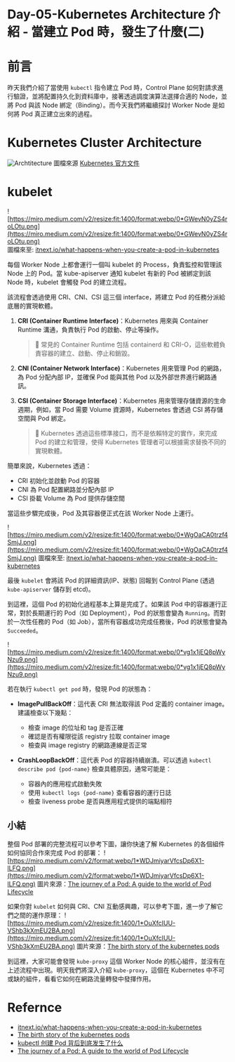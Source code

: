 
# Day-05-Kubernetes Architecture 介紹 - 當建立 Pod 時，發生了什麼(二)

# 前言
昨天我們介紹了當使用 `kubectl` 指令建立 Pod 時，Control Plane 如何對請求進行驗證，並將配置持久化到資料庫中，接著透過調度演算法選擇合適的 Node，並將 Pod 與該 Node 綁定（Binding）。而今天我們將繼續探討 Worker Node 是如何將 Pod 真正建立出來的過程。



# Kubernetes Cluster Architecture
![Archtitecture](https://kubernetes.io/images/docs/kubernetes-cluster-architecture.svg)
圖檔來源 [Kubernetes 官方文件](https://kubernetes.io/docs/concepts/architecture/)

# kubelet
![https://miro.medium.com/v2/resize:fit:1400/format:webp/0*GWevN0yZS4roLOtu.png](https://miro.medium.com/v2/resize:fit:1400/format:webp/0*GWevN0yZS4roLOtu.png)    
圖檔來至: [itnext.io/what-happens-when-you-create-a-pod-in-kubernetes](https://itnext.io/what-happens-when-you-create-a-pod-in-kubernetes-6b789b6db8a8)

每個 Worker Node 上都會運行一個叫 kubelet 的 Process，負責監控和管理該 Node 上的 Pod。當 kube-apiserver 通知 kubelet 有新的 Pod 被綁定到該 Node 時，kubelet 會觸發 Pod 的建立流程。

該流程會透過使用 CRI、CNI、CSI 這三個 interface，將建立 Pod 的任務分派給底層的實現軟體。
1. **CRI (Container Runtime Interface)**：Kubernetes 用來與 Container Runtime 溝通，負責執行 Pod 的啟動、停止等操作。
    > 📘 常見的 Container Runtime 包括 containerd 和 CRI-O，這些軟體負責容器的建立、啟動、停止和銷毀。

2. **CNI (Container Network Interface)**：Kubernetes 用來管理 Pod 的網路，為 Pod 分配內部 IP，並確保 Pod 能與其他 Pod 以及外部世界進行網路通訊。

3. **CSI (Container Storage Interface)**：Kubernetes 用來管理存儲資源的生命週期，例如，當 Pod 需要 Volume 資源時，Kubernetes 會透過 CSI 將存儲空間與 Pod 綁定。

    > 📘 Kubernetes 透過這些標準接口，而不是依賴特定的實作，來完成 Pod 的建立和管理，使得 Kubernetes 管理者可以根據需求替換不同的實現軟體。

簡單來說，Kubernetes 透過：
- CRI 初始化並啟動 Pod 的容器
- CNI 為 Pod 配置網路並分配內部 IP
- CSI 掛載 Volume 為 Pod 提供存儲空間

當這些步驟完成後，Pod 及其容器便正式在該 Worker Node 上運行。

![https://miro.medium.com/v2/resize:fit:1400/format:webp/0*WgOaCA0trzf4SmjJ.png](https://miro.medium.com/v2/resize:fit:1400/format:webp/0*WgOaCA0trzf4SmjJ.png)
圖檔來至: [itnext.io/what-happens-when-you-create-a-pod-in-kubernetes](https://itnext.io/what-happens-when-you-create-a-pod-in-kubernetes-6b789b6db8a8)

最後 `kubelet` 會將該 Pod 的詳細資訊(IP、狀態) 回報到 Control Plane (透過 `kube-apiserver` 儲存到 etcd)。

到這裡，這個 Pod 的初始化過程基本上算是完成了。如果該 Pod 中的容器運行正常，對於長期運行的 Pod（如 Deployment），Pod 的狀態會變為 `Running`。而對於一次性任務的 Pod（如 Job），當所有容器成功完成任務後，Pod 的狀態會變為 `Succeeded`。

![https://miro.medium.com/v2/resize:fit:1400/format:webp/0*vg1x1jEQ8pWyNzu9.png](https://miro.medium.com/v2/resize:fit:1400/format:webp/0*vg1x1jEQ8pWyNzu9.png)

若在執行 `kubectl get pod` 時，發現 Pod 的狀態為：

- **ImagePullBackOff**：這代表 CRI 無法取得該 Pod 定義的 container image。建議檢查以下幾點：
  - 檢查 image 的位址和 tag 是否正確
  - 確認是否有權限從該 registry 拉取 container image
  - 檢查與 image registry 的網路連線是否正常

- **CrashLoopBackOff**：這代表 Pod 的容器持續崩潰。可以透過 `kubectl describe pod {pod-name}` 檢查具體原因，通常可能是：
  - 容器內的應用程式啟動失敗
  - 使用 `kubectl logs {pod-name}` 查看容器的運行日誌
  - 檢查 liveness probe 是否與應用程式提供的端點相符

## 小結
整個 Pod 部署的完整流程可以參考下圖，讓你快速了解 Kubernetes 的各個組件如何協同合作來完成 Pod 的部署：
![https://miro.medium.com/v2/format:webp/1*WDJmiyarVfcsDp6X1-lLFQ.png](https://miro.medium.com/v2/format:webp/1*WDJmiyarVfcsDp6X1-lLFQ.png)
圖片來源：[The journey of a Pod: A guide to the world of Pod Lifecycle](https://medium.com/@seifeddinerajhi/navigating-the-journey-of-a-pod-a-guide-to-the-exciting-world-of-pod-lifecycle-a1fbc2c98c55)

如果你對 `kubelet` 如何與 CRI、CNI 互動感興趣，可以參考下圖，進一步了解它們之間的運作原理：
![https://miro.medium.com/v2/resize:fit:1400/1*OuXfcIUU-VShb3kXmEU2BA.png](https://miro.medium.com/v2/resize:fit:1400/1*OuXfcIUU-VShb3kXmEU2BA.png)
圖片來源：[The birth story of the kubernetes pods](https://sitereliability.in/deep-dive-the-birth-of-a-kubernetes-pod-understand-the-kubernetes-internals)

到這裡，大家可能會發現 `kube-proxy` 這個 Worker Node 的核心組件，並沒有在上述流程中出現。明天我們將深入介紹 `kube-proxy`，這個在 Kubernetes 中不可或缺的組件，看看它如何在網路流量轉發中發揮作用。


# Refernce
- [itnext.io/what-happens-when-you-create-a-pod-in-kubernetes]
- [The birth story of the kubernetes pods]
- [kubectl 创建 Pod 背后到底发生了什么]
- [The journey of a Pod: A guide to the world of Pod Lifecycle]

[itnext.io/what-happens-when-you-create-a-pod-in-kubernetes]:
https://itnext.io/what-happens-when-you-create-a-pod-in-kubernetes-6b789b6db8a8

[The birth story of the kubernetes pods]: https://sitereliability.in/deep-dive-the-birth-of-a-kubernetes-pod-understand-the-kubernetes-internals

[kubectl 创建 Pod 背后到底发生了什么]: https://icloudnative.io/posts/what-happens-when-k8s/

[ResourceQuota]:https://kubernetes.io/docs/concepts/policy/resource-quotas/

[LimitRanger]: https://kubernetes.io/docs/tasks/administer-cluster/manage-resources/memory-default-namespace/

[init-container]: https://kubernetes.io/docs/concepts/workloads/pods/init-containers/

[The journey of a Pod: A guide to the world of Pod Lifecycle]: https://medium.com/@seifeddinerajhi/navigating-the-journey-of-a-pod-a-guide-to-the-exciting-world-of-pod-lifecycle-a1fbc2c98c55

[liveness]: https://kubernetes.io/docs/tasks/configure-pod-container/configure-liveness-readiness-startup-probes/